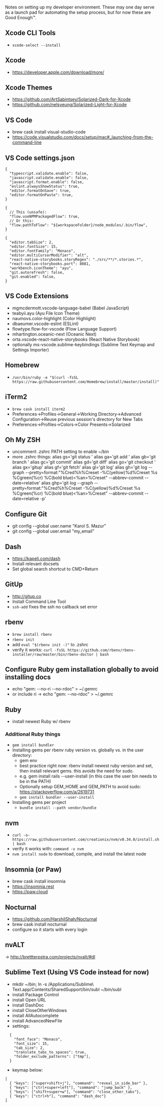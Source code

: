 Notes on setting up my developer environment. These may one day serve as a launch pad for automating the setup process, but for now these are Good Enough™.

## Xcode CLI Tools
- `xcode-select --install`

## Xcode
- https://developer.apple.com/download/more/

## Xcode Themes
- https://github.com/ArtSabintsev/Solarized-Dark-for-Xcode
- https://github.com/nelsyeung/Solarized-Light-for-Xcode

## VS Code
- brew cask install visual-studio-code
- https://code.visualstudio.com/docs/setup/mac#_launching-from-the-command-line

## VS Code settings.json
```
{
  "typescript.validate.enable": false,
  "javascript.validate.enable": false,
  "javascript.format.enable": false,
  "eslint.alwaysShowStatus": true,
  "editor.formatOnSave": true,
  "editor.formatOnPaste": true,
}
```

```
{
  // This (unsafe):
  "flow.useNPMPackagedFlow": true,
  // Or this:
  "flow.pathToFlow": "${workspaceFolder}/node_modules/.bin/flow",
}
```

```
{
  "editor.tabSize": 2,
  "editor.fontSize": 15,
  "editor.fontFamily": "Monaco",
  "editor.multiCursorModifier": "alt",
  "react-native-storybooks.storyRegex": "./src/**/*.stories.*",
  "react-native-storybooks.port": 8081,
  "workbench.iconTheme": "ayu",
  "git.autorefresh": false,
  "git.enabled": false,
}
```

## VS Code Extensions
- mgmcdermott.vscode-language-babel (Babel JavaScript)
- teabyii.ayu (Ayu File Icon Theme)
- naumovs.color-highlight (Color Highlight)
- dbaeumer.vscode-eslint (ESLint)
- flowtype.flow-for-vscode (Flow Language Support)
- mhartington.oceanic-next (Oceanic Next)
- orta.vscode-react-native-storybooks (React Native Storybook)
- optionally ms-vscode.sublime-keybindings (Sublime Text Keymap and Settings Importer)

## Homebrew
- `/usr/bin/ruby -e "$(curl -fsSL https://raw.githubusercontent.com/Homebrew/install/master/install)"`

## iTerm2
- `brew cask install iterm2`
- Preferences->Profiles->General->Working Directory->Advanced Configuration->Reuse previous session's directory for New Tabs
- Preferences->Profiles->Colors->Color Presents->Solarized

## Oh My ZSH
- uncomment .zshrc PATH setting to enable ~/bin
- more .zshrc things:
alias gs='git status '
alias ga='git add '
alias gb='git branch '
alias gc='git commit'
alias gd='git diff'
alias go='git checkout '
alias gx='gitup'
alias gf='git fetch'
alias gl='git log'
alias gh='git log --graph --pretty=format:"%Cred%h%Creset -%C(yellow)%d%Creset %s %Cgreen(%cr) %C(bold blue)<%an>%Creset" --abbrev-commit --date=relative'
alias ghp='git log --graph --pretty=format:"%Cred%h%Creset -%C(yellow)%d%Creset %s %Cgreen(%cr) %C(bold blue)<%an>%Creset" --abbrev-commit --date=relative -p'

## Configure Git
- git config --global user.name "Karol S. Mazur"
- git config --global user.email "my_email"

## Dash
- https://kapeli.com/dash
- Install relevant docsets
- Set global search shortcut to CMD+Return

## GitUp
- http://gitup.co
- Install Command Line Tool
- `ssh-add` fixes the ssh no callback set error

## rbenv
- `brew install rbenv`
- `rbenv init`
- add `eval "$(rbenv init -)"` to .zshrc
- verify it works: `curl -fsSL https://github.com/rbenv/rbenv-installer/raw/master/bin/rbenv-doctor | bash`

## Configure Ruby gem installation globally to avoid installing docs
- echo "gem: --no-ri --no-rdoc" > ~/.gemrc
- or include ri -> echo "gem: --no-rdoc" > ~/.gemrc

## Ruby
- install newest Ruby w/ rbenv

### Additional Ruby things
- `gem install bundler`
- Installing gems per rbenv ruby version vs. globally vs. in the user directory:
  - gem env
  - best practice right now: rbenv install newest ruby version and set, then install relevant gems. this avoids the need for sudo.
  - e.g. gem install rails --user-install (in this case the user bin needs to be in the PATH)
  - Optionally setup GEM_HOME and GEM_PATH to avoid sudo: https://stackoverflow.com/a/2619731
  - `gem install bundler --user-install`
- Installing gems per project
  - `bundle install --path vendor/bundle`

## nvm
- `curl -o- https://raw.githubusercontent.com/creationix/nvm/v0.34.0/install.sh | bash`
- verify it works with: `command -v nvm`
- `nvm install node` to download, compile, and install the latest node

## Insomnia (or Paw)
- brew cask install insomnia
- https://insomnia.rest
- https://paw.cloud

## Nocturnal
- https://github.com/HarshilShah/Nocturnal
- brew cask install nocturnal
- configure so it starts with every login

## nvALT
-> http://brettterpstra.com/projects/nvalt/#dl

## Sublime Text (Using VS Code instead for now)
- mkdir ~/bin; ln -s /Applications/Sublime\ Text.app/Contents/SharedSupport/bin/subl ~/bin/subl
- install Package Control
- install Open URL
- install DashDoc
- install CloseOtherWindows
- install AllAutocomplete
- install AdvancedNewFile
- settings:
```
  {
    "font_face": "Monaco",
    "font_size": 15,
    "tab_size": 2,
    "translate_tabs_to_spaces": true,
    "folder_exclude_patterns": ["tmp"],
  }
```
- keymap below:
```
[
  { "keys": ["super+shift+j"], "command": "reveal_in_side_bar" },
  { "keys": ["ctrl+super+left"], "command": "jump_back" },
  { "keys": ["shift+super+w"], "command": "close_other_tabs"},
  { "keys": ["ctrl+h"], "command": "dash_doc"}
]
```
